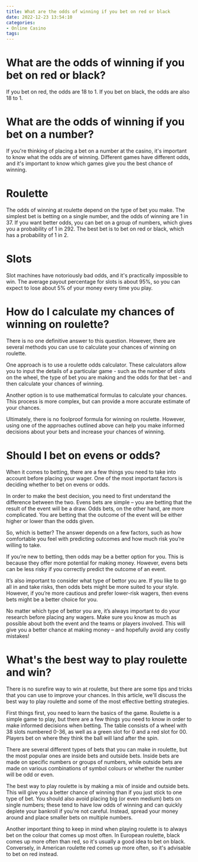 ```yaml
---
title: What are the odds of winning if you bet on red or black
date: 2022-12-23 13:54:10
categories:
- Online Casino
tags:
---
```



#  What are the odds of winning if you bet on red or black?

If you bet on red, the odds are 18 to 1. If you bet on black, the odds are also 18 to 1.

#  What are the odds of winning if you bet on a number?

If you're thinking of placing a bet on a number at the casino, it's important to know what the odds are of winning. Different games have different odds, and it's important to know which games give you the best chance of winning.

# Roulette

The odds of winning at roulette depend on the type of bet you make. The simplest bet is betting on a single number, and the odds of winning are 1 in 37. If you want better odds, you can bet on a group of numbers, which gives you a probability of 1 in 292. The best bet is to bet on red or black, which has a probability of 1 in 2.

# Slots

Slot machines have notoriously bad odds, and it's practically impossible to win. The average payout percentage for slots is about 95%, so you can expect to lose about 5% of your money every time you play.

#  How do I calculate my chances of winning on roulette?

There is no one definitive answer to this question. However, there are several methods you can use to calculate your chances of winning on roulette.

One approach is to use a roulette odds calculator. These calculators allow you to input the details of a particular game - such as the number of slots on the wheel, the type of bet you are making and the odds for that bet - and then calculate your chances of winning.

Another option is to use mathematical formulas to calculate your chances. This process is more complex, but can provide a more accurate estimate of your chances.

Ultimately, there is no foolproof formula for winning on roulette. However, using one of the approaches outlined above can help you make informed decisions about your bets and increase your chances of winning.

#  Should I bet on evens or odds?

When it comes to betting, there are a few things you need to take into account before placing your wager. One of the most important factors is deciding whether to bet on evens or odds.

In order to make the best decision, you need to first understand the difference between the two. Evens bets are simple – you are betting that the result of the event will be a draw. Odds bets, on the other hand, are more complicated. You are betting that the outcome of the event will be either higher or lower than the odds given.

So, which is better? The answer depends on a few factors, such as how comfortable you feel with predicting outcomes and how much risk you’re willing to take.

If you’re new to betting, then odds may be a better option for you. This is because they offer more potential for making money. However, evens bets can be less risky if you correctly predict the outcome of an event.

It’s also important to consider what type of bettor you are. If you like to go all in and take risks, then odds bets might be more suited to your style. However, if you’re more cautious and prefer lower-risk wagers, then evens bets might be a better choice for you.

No matter which type of bettor you are, it’s always important to do your research before placing any wagers. Make sure you know as much as possible about both the event and the teams or players involved. This will give you a better chance at making money – and hopefully avoid any costly mistakes!

#  What's the best way to play roulette and win?

There is no surefire way to win at roulette, but there are some tips and tricks that you can use to improve your chances. In this article, we'll discuss the best way to play roulette and some of the most effective betting strategies.

First things first, you need to learn the basics of the game. Roulette is a simple game to play, but there are a few things you need to know in order to make informed decisions when betting. The table consists of a wheel with 38 slots numbered 0-36, as well as a green slot for 0 and a red slot for 00. Players bet on where they think the ball will land after the spin.

There are several different types of bets that you can make in roulette, but the most popular ones are inside bets and outside bets. Inside bets are made on specific numbers or groups of numbers, while outside bets are made on various combinations of symbol colours or whether the number will be odd or even.

The best way to play roulette is by making a mix of inside and outside bets. This will give you a better chance of winning than if you just stick to one type of bet. You should also avoid placing big (or even medium) bets on single numbers; these tend to have low odds of winning and can quickly deplete your bankroll if you're not careful. Instead, spread your money around and place smaller bets on multiple numbers.

Another important thing to keep in mind when playing roulette is to always bet on the colour that comes up most often. In European roulette, black comes up more often than red, so it's usually a good idea to bet on black. Conversely, in American roulette red comes up more often, so it's advisable to bet on red instead.
